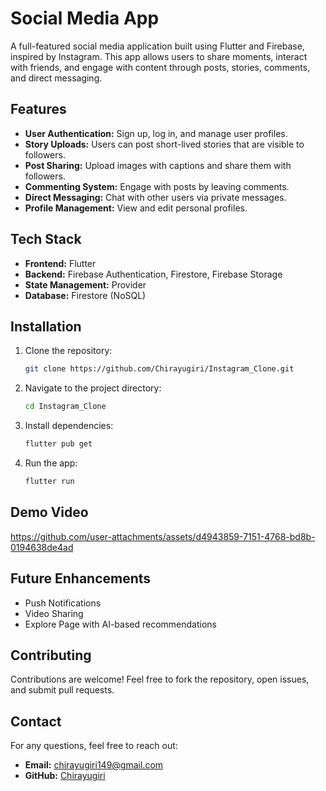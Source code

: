 # Social Media App

A full-featured social media application built using Flutter and Firebase, inspired by Instagram. This app allows users to share moments, interact with friends, and engage with content through posts, stories, comments, and direct messaging.

## Features

- **User Authentication:** Sign up, log in, and manage user profiles.
- **Story Uploads:** Users can post short-lived stories that are visible to followers.
- **Post Sharing:** Upload images with captions and share them with followers.
- **Commenting System:** Engage with posts by leaving comments.
- **Direct Messaging:** Chat with other users via private messages.
- **Profile Management:** View and edit personal profiles.

## Tech Stack

- **Frontend:** Flutter
- **Backend:** Firebase Authentication, Firestore, Firebase Storage
- **State Management:** Provider
- **Database:** Firestore (NoSQL)

## Installation

1. Clone the repository:
   ```sh
   git clone https://github.com/Chirayugiri/Instagram_Clone.git
   ```
2. Navigate to the project directory:
   ```sh
   cd Instagram_Clone
   ```
3. Install dependencies:
   ```sh
   flutter pub get
   ```
4. Run the app:
   ```sh
   flutter run
   ```

## Demo Video
https://github.com/user-attachments/assets/d4943859-7151-4768-bd8b-0194638de4ad



## Future Enhancements

- Push Notifications
- Video Sharing
- Explore Page with AI-based recommendations

## Contributing

Contributions are welcome! Feel free to fork the repository, open issues, and submit pull requests.

## Contact

For any questions, feel free to reach out:
- **Email:** chirayugiri149@gmail.com
- **GitHub:** [Chirayugiri](https://github.com/Chirayugiri)

